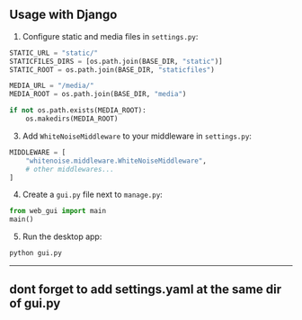 
## Usage with Django

1. Configure static and media files in `settings.py`:

```python
STATIC_URL = "static/"
STATICFILES_DIRS = [os.path.join(BASE_DIR, "static")]
STATIC_ROOT = os.path.join(BASE_DIR, "staticfiles")

MEDIA_URL = "/media/"
MEDIA_ROOT = os.path.join(BASE_DIR, "media")

if not os.path.exists(MEDIA_ROOT):
    os.makedirs(MEDIA_ROOT)
```

3. Add `WhiteNoiseMiddleware` to your middleware in `settings.py`:

```python
MIDDLEWARE = [
    "whitenoise.middleware.WhiteNoiseMiddleware",
    # other middlewares...
]
```

4. Create a `gui.py` file next to `manage.py`:

```python
from web_gui import main
main()
```

5. Run the desktop app:

```bash
python gui.py
```
---
dont forget to add settings.yaml at the same dir of gui.py
---
